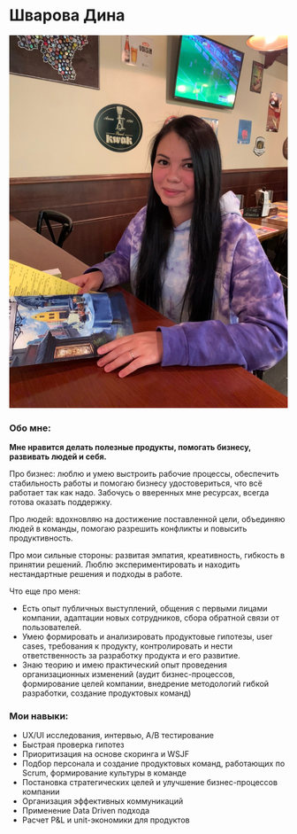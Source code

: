 # Шварова Дина

![Шварова Дина](img/IMG_4579.JPG)

### Обо мне:

**Мне нравится делать полезные продукты, помогать бизнесу, развивать людей и себя.**

Про бизнес: люблю и умею выстроить рабочие процессы, обеспечить стабильность работы и помогаю бизнесу удостовериться, что всё работает так как надо. Забочусь о вверенных мне ресурсах, всегда готова оказать поддержку.

Про людей: вдохновляю на достижение поставленной цели, объединяю людей в команды, помогаю разрешить конфликты и повысить продуктивность.

Про мои сильные стороны: развитая эмпатия, креативность, гибкость в принятии решений. Люблю экспериментировать и находить нестандартные решения и подходы в работе.

Что еще про меня:
- Есть опыт публичных выступлений, общения с первыми лицами компании, адаптации новых сотрудников, сбора обратной связи от пользователей.
- Умею формировать и анализировать продуктовые гипотезы, user cases, требования к продукту, контролировать и нести ответственность за разработку продукта и его развитие.
- Знаю теорию и имею практический опыт проведения организационных изменений (аудит бизнес-процессов, формирование целей компании, внедрение методологий гибкой разработки, создание продуктовых команд)

### Мои навыки:
* UX/UI исследования, интервью, A/B тестирование
* Быстрая проверка гипотез
* Приоритизация на основе скоринга и WSJF
* Подбор персонала и создание продуктовых команд, работающих по Scrum, формирование культуры в команде
* Постановка стратегических целей и улучшение бизнес-процессов компании
* Организация эффективных коммуникаций
* Применение Data Driven подхода
* Расчет P&L и unit-экономики для продуктов
